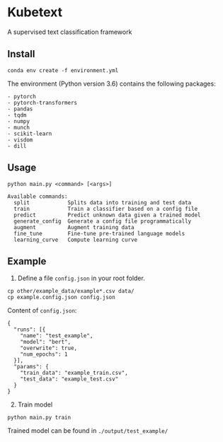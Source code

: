 # Kubetext
A supervised text classification framework 

## Install
```
conda env create -f environment.yml
```

The environment (Python version 3.6) contains the following packages:
```
- pytorch
- pytorch-transformers
- pandas
- tqdm
- numpy
- munch
- scikit-learn
- visdom
- dill
```


## Usage
```
python main.py <command> [<args>]

Available commands:
  split            Splits data into training and test data
  train            Train a classifier based on a config file
  predict          Predict unknown data given a trained model
  generate_config  Generate a config file programmatically
  augment          Augment training data
  fine_tune        Fine-tune pre-trained language models
  learning_curve   Compute learning curve
```

## Example

1) Define a file `config.json` in your root folder.
```
cp other/example_data/example*.csv data/
cp example.config.json config.json
```
Content of `config.json`:
```
{
  "runs": [{
    "name": "test_example",
    "model": "bert",
    "overwrite": true,
    "num_epochs": 1
  }],
  "params": {
    "train_data": "example_train.csv",
    "test_data": "example_test.csv"
  }
}
```

2) Train model
```
python main.py train
```
Trained model can be found in `./output/test_example/`
